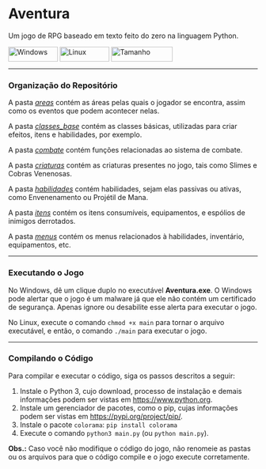 # Aventura

Um jogo de RPG baseado em texto feito do zero na linguagem Python.

<div style="display: inline_block">
<img align="center" alt="Windows" height="30" width="100" src="https://img.shields.io/badge/Windows-0078D6?style=for-the-badge&logo=windows&logoColor=white"/>
<img align="center" alt="Linux" height="30" width="100" src="https://img.shields.io/badge/Linux-FCC624?style=for-the-badge&logo=linux&logoColor=black"/>
<img align="center" alt="Tamanho" height="30" width="124" src="https://github-size-badge.herokuapp.com/Carlosgd-freitas/Aventura.svg"/>
</div>

***

### Organização do Repositório

A pasta _[areas](https://github.com/Carlosgd-freitas/Aventura/tree/main/areas)_ contém as áreas pelas quais o jogador se encontra, assim como os eventos que podem acontecer nelas.

A pasta _[classes_base](https://github.com/Carlosgd-freitas/Aventura/tree/main/classes_base)_ contém as classes básicas, utilizadas para criar efeitos, itens e habilidades, por exemplo.

A pasta _[combate](https://github.com/Carlosgd-freitas/Aventura/tree/main/combate)_ contém funções relacionadas ao sistema de combate.

A pasta _[criaturas](https://github.com/Carlosgd-freitas/Aventura/tree/main/criaturas)_ contém as criaturas presentes no jogo, tais como Slimes e Cobras Venenosas.

A pasta _[habilidades](https://github.com/Carlosgd-freitas/Aventura/tree/main/habilidades)_ contém habilidades, sejam elas passivas ou ativas, como Envenenamento ou Projétil de Mana.

A pasta _[itens](https://github.com/Carlosgd-freitas/Aventura/tree/main/itens)_ contém os itens consumíveis, equipamentos, e espólios de inimigos derrotados.

A pasta _[menus](https://github.com/Carlosgd-freitas/Aventura/tree/main/menus)_ contém os menus relacionados à habilidades, inventário, equipamentos, etc.

***

### Executando o Jogo

No Windows, dê um clique duplo no executável **Aventura.exe**. O Windows pode alertar que o jogo é um malware já que ele não contém um certificado de segurança. Apenas ignore ou desabilite esse alerta para executar o jogo.

No Linux, execute o comando ```chmod +x main``` para tornar o arquivo executável, e então, o comando ```./main``` para executar o jogo.

***

### Compilando o Código

Para compilar e executar o código, siga os passos descritos a seguir:

1. Instale o Python 3, cujo download, processo de instalação e demais informações podem ser vistas em https://www.python.org.
2. Instale um gerenciador de pacotes, como o pip, cujas informações podem ser vistas em https://pypi.org/project/pip/.
3. Instale o pacote ```colorama```: ```pip install colorama```
4. Execute o comando ```python3 main.py``` (ou ```python main.py```).

**Obs.:** Caso você não modifique o código do jogo, não renomeie as pastas ou os arquivos para que o código compile e o jogo execute corretamente.

